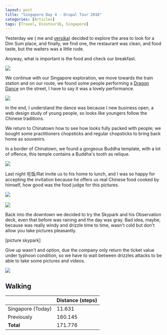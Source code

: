 ```yaml
---
layout: post
title: "Singapore Day 4 - Drupal Tour 2016"
categories: [Articles]
tags: [Travel, Enzotour16, Singapore]
---
```

Yesterday we ( me and [yersika](http://yersika.com)) decided to explore the area to look for a Dim Sum place, and finally, we find one, the restaurant was clean, and food taste, but the waiters was a little rude. 

Anyway, what is important is the food and check our breakfast.

<img style="margin-right: 20px;" src="{{site.url }}/assets/img/geyland-dim-sum.jpg"/>

We continue with our Singapore exploration, we move towards the train station and on our route, we found some people performing a [Dragon Dance](https://en.wikipedia.org/wiki/Dragon_dance) on the street, I have to say it was a lovely performance.

<img style="margin-right: 20px;" src="{{site.url }}/assets/img/dragon-dance.jpg"/>

 In the end, I understand the dance was because I new business open, a web design study of young people, so looks like youngers follow the Chinese traditions.

We return to Chinatown how to see how looks fully packed with people; we bought some practitioners chopsticks and regular chopsticks to bring back home as souvenirs.

In a border of Chinatown, we found a gorgeous Buddha template, with a lot of offence, this temple contains a Buddha's tooth as relique.

<img style="margin-right: 20px;" src="{{site.url }}/assets/img/buddha-temple.jpg"/>

Last night 吃饭/Rat invite us to his home to lunch, and I was so happy for accepting the invitation because he offers us real Chinese food cooked by himself, how good was the food judge for this pictures.

<img style="margin-right: 20px;" src="{{site.url }}/assets/img/rat-lunch-1.jpg"/>
<br/><br/>
<img style="margin-right: 20px;" src="{{site.url }}/assets/img/rat-lunch-2.jpg"/>

Back into the downtown we decided to try the Skypark and his Observation deck, even that before was raining and the day was gray. Bad idea, maybe, because was really windy and drizzle time to time, wasn't cold but don't allow you take pictures pleasantly.

[picture skypark]

Give up wasn't and option, due the company only return the ticket value under typhoon condition, so we have to wait between drizzles attacks to be able to take some pictures and videos.

<img style="margin-right: 20px;" src="{{site.url }}/assets/img/skypark.jpg"/>

## Walking
|  | Distance (steps) |
|---|---|
| Singapore (Today) |  11.631|
| Previously  | 160.145 |
| **Total**  |  171.776|